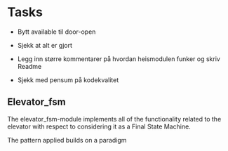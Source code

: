 # Tasks 

- Bytt available til door-open

- Sjekk at alt er gjort

- Legg inn større kommentarer på hvordan heismodulen funker og skriv Readme

- Sjekk med pensum på kodekvalitet


## Elevator_fsm

The elevator_fsm-module implements all of the functionality related to the elevator with respect to considering it as a Final State Machine.

The pattern applied builds on a paradigm 
